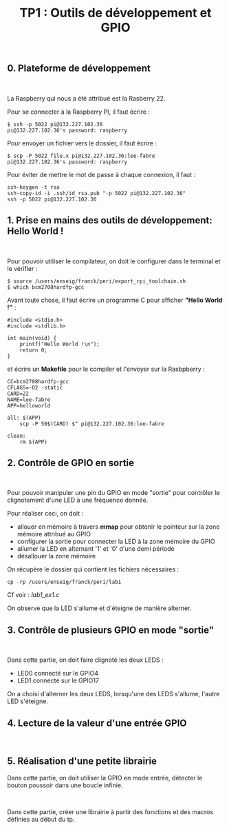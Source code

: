 &nbsp;

# <center> TP1 : Outils de développement et GPIO </center>

&nbsp;

## 0. Plateforme de développement
&nbsp;

La Raspberry qui nous a été attribué est la Rasberry 22.

Pour se connecter à la Raspberry PI, il faut écrire : 

	$ ssh -p 5022 pi@132.227.102.36
	pi@132.227.102.36's password: raspberry 

Pour envoyer un fichier vers le dossier, il faut écrire : 
 
	$ scp -P 5022 file.x pi@132.227.102.36:lee-fabre
	pi@132.227.102.36's password: raspberry 

Pour éviter de mettre le mot de passe à chaque connexion, il faut :

	ssh-keygen -t rsa
	ssh-copy-id -i .ssh/id_rsa.pub "-p 5022 pi@132.227.102.36"
	ssh -p 5022 pi@132.227.102.36

## 1. Prise en mains des outils de développement: Hello World !

&nbsp;

Pour pouvoir utiliser le compilateur, on doit le configurer dans le terminal et le vérifier :

	$ source /users/enseig/franck/peri/export_rpi_toolchain.sh
	$ which bcm2708hardfp-gcc

Avant toute chose, il faut écrire un programme C pour afficher **"Hello World !"** :

	#include <stdio.h>
	#include <stdlib.h>
	
	int main(void) {
		printf("Hello World !\n");
		return 0;
	}

et écrire un **Makefile** pour le compiler et l'envoyer sur la Rasbpberry : 

	CC=bcm2708hardfp-gcc
	CFLAGS=-O2 -static
	CARD=22
	NAME=lee-fabre
	APP=helloworld
	
	all: $(APP)
		scp -P 50$(CARD) $^ pi@132.227.102.36:lee-fabre
	
	clean:
		rm $(APP)

## 2. Contrôle de GPIO en sortie

&nbsp;

Pour pouvoir manipuler une pin du GPIO en mode "sortie" pour contrôler le clignotement d'une LED à une fréquence donnée. 

Pour réaliser ceci, on doit :

* allouer en mémoire à travers **mmap** pour obtenir le pointeur sur la zone mémoire attribué au GPIO 
* configurer la sortie pour connecter la LED à la zone mémoire du GPIO
* allumer la LED en alternant '1' et '0' d'une demi période
* désallouer la zone mémoire

On récupère le dossier qui contient les fichiers nécessaires : 

	cp -rp /users/enseig/franck/peri/lab1

Cf voir : *lab1_ex1.c*

On observe que la LED s'allume et d'éteigne de manière alterner.

## 3. Contrôle de plusieurs GPIO en mode "sortie"

&nbsp;

Dans cette partie, on doit faire clignoté les deux LEDS : 

* LED0 connecté sur le GPIO4
* LED1 connecté sur le GPIO17

On a choisi d'alterner les deux LEDS, lorsqu'une des LEDS s'allume, l'autre LED s'éteigne.

## 4. Lecture de la valeur d'une entrée GPIO

&nbsp;

## 5. Réalisation d'une petite librairie

Dans cette partie, on doit utiliser la GPIO en mode entrée, détecter le bouton poussoir dans une boucle infinie.

&nbsp;

Dans cette partie, créer une librairie à partir des fonctions et des macros définies au début du tp.





